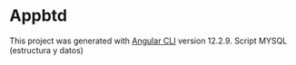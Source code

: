 # Appbtd

This project was generated with [Angular CLI](https://github.com/angular/angular-cli) version 12.2.9.
Script MYSQL (estructura y datos)


